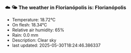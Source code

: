 ### ☁️ 🌤️  The weather in Florianópolis is: Florianópolis

- Temperature: 18.72°C
- On flesh: 18.34°C
- Relative air humidity: 65%
- Rain: 0.0 mm
- Description: Clear sky
- last updated: 2025-05-30T18:24:46.386337
